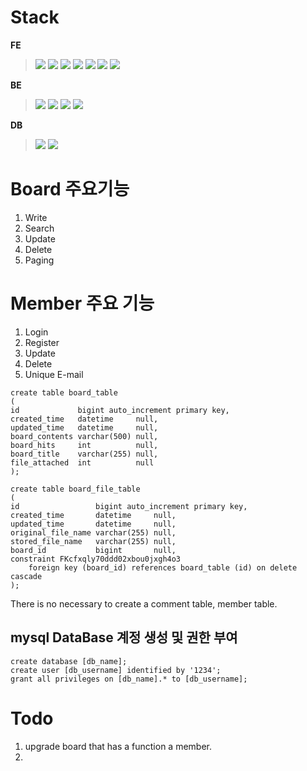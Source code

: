 # Stack
**FE**
><img src="https://img.shields.io/badge/visualstudiocode-007ACC?style=for-the-badge&logo=visualstudiocode&logoColor=white">
><img src="https://img.shields.io/badge/html5-E34F26?style=for-the-badge&logo=html5&logoColor=white">
><img src="https://img.shields.io/badge/css-1572B6?style=for-the-badge&logo=css3&logoColor=white">
><img src="https://img.shields.io/badge/figma-F24E1E?style=for-the-badge&logo=figma&logoColor=white">
><img src="https://img.shields.io/badge/javascript-F7DF1E?style=for-the-badge&logo=javascript&logoColor=black">
><img src="https://img.shields.io/badge/jquery-0769AD?style=for-the-badge&logo=jquery&logoColor=white">
><img src="https://img.shields.io/badge/thymeleaf-005F0F?style=for-the-badge&logo=thymeleaf&logoColor=white">
**BE**
><img src="https://img.shields.io/badge/intellijidea-000000?style=for-the-badge&logo=intellijidea&logoColor=white">
><img src="https://img.shields.io/badge/java-007396?style=for-the-badge&logo=java&logoColor=white">
><img src="https://img.shields.io/badge/gradle-02303A?style=for-the-badge&logo=gradle&logoColor=white">
><img src="https://img.shields.io/badge/springboot-6DB33F?style=for-the-badge&logo=springboot&logoColor=white"> 
**DB**
><img src="https://img.shields.io/badge/mysql-4479A1?style=for-the-badge&logo=mysql&logoColor=white">
><img src="https://img.shields.io/badge/mariaDB-003545?style=for-the-badge&logo=mariaDB&logoColor=white">




<!-- <img src="https://img.shields.io/badge/기술이름-#제외색상번호?style=for-the-badge&logo=아이콘이름&logoColor=white"> -->
# Board 주요기능 
1. Write
2. Search
3. Update
4. Delete
5. Paging

# Member 주요 기능
1. Login
2. Register
3. Update
4. Delete
5. Unique E-mail

```
create table board_table
(
id             bigint auto_increment primary key,
created_time   datetime     null,
updated_time   datetime     null,
board_contents varchar(500) null,
board_hits     int          null,
board_title    varchar(255) null,
file_attached  int          null
);

create table board_file_table
(
id                 bigint auto_increment primary key,
created_time       datetime     null,
updated_time       datetime     null,
original_file_name varchar(255) null,
stored_file_name   varchar(255) null,
board_id           bigint       null,
constraint FKcfxqly70ddd02xbou0jxgh4o3
    foreign key (board_id) references board_table (id) on delete cascade
);
```
There is no necessary to create a comment table, member table.









## mysql DataBase 계정 생성 및 권한 부여 
```
create database [db_name];
create user [db_username] identified by '1234';
grant all privileges on [db_name].* to [db_username];
```


# Todo
1. upgrade board that has a function a member.
2. 
